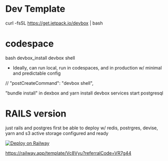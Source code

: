 # Dev Template

curl -fsSL https://get.jetpack.io/devbox | bash

# codespace
bash devbox_install
devbox shell


* Ideally, can run local, run in codespaces, and in production w/ minimal and predictable config

<!-- rubyPackages.redis -->
<!-- rubyPackages.pg -->
// "postCreateCommand": "devbox shell",

"bundle install" in dexbox
and yarn install
devbox services start postgresql


# RAILS version


just rails and postgres first
be able to deploy w/ redis, postrgres, devise, yarn and s3 active storage configured and ready


[![Deploy on Railway](https://railway.app/button.svg)](https://railway.app/template/Vc8Vyu?referralCode=VR7g44)

https://railway.app/template/Vc8Vyu?referralCode=VR7g44
